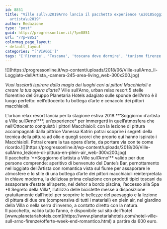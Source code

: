 ```yaml
---
id: 8851
title: "Ville sull\u2019Arno lancia il pacchetto experience \u2018Soggiorno d\u2019\
  artista\u2019"
author: Redazione
type: "post"
guid: http://progressonline.it/?p=8851
url: "/?p=8851"
colormag_page_layout:
- default_layout
categories: "['VIAGGI']"
tags: "['Firenze', 'Toscana', 'toscana dove dormire', 'turismo firenze', 'turismo toscana', 'Ville sull’Arno']"
---
```


<div>![](https://progressonline.it/wp-content/uploads/2018/06/Ville-sullArno_Il-Loggiato-dellArtista_-camera-245-area-living_web-300x200.jpg)

*Vuoi lasciarti ispirare dalla magia dei luoghi cari ai pittori Macchiaioli e creare la tua opera d’arte?* Ville sull’Arno, urban relax resort 5 stelle fiorentino del Gruppo Planetaria Hotels adagiato sulle sponde dell’Arno è il luogo perfetto: nell’ottocento fu bottega d’arte e cenacolo dei pittori macchiaioli.

</div><div></div><div>L’urban relax resort lancia per la stagione estiva 2018 **‘Soggiorno d’artista a Ville sull’Arno’***, un’experience* per immergerti in quell’atmosfera che nell’Ottocento conquistò i pittori Macchiaioli: con la lezione di pittura accompagnati dalla pittrice Vanessa Katrin potrai scoprire i segreti della tecnica della pittura ad olio e quegli scorci che proprio qui hanno ispirato i Macchiaioli. Potrai creare la tua opera d’arte, da portare via con te come ricordo.![](https://progressonline.it/wp-content/uploads/2018/06/Ville-sullArno_lezione-di-pittura-en-plein-air_web-300x200.jpg)</div><div></div><div>Il pacchetto ‘**Soggiorno d’artista a Ville sull’Arno’** valido per due persone comprende: aperitivo di benvenuto del Dante’s Bar, pernottamento nel loggiato dell’Artista con romantica vista sul fiume per assaporare le atmosfere e lo stile di una bottega d’arte dei pittori macchiaioli reinterpretata in chiave moderna, la deliziosa prima colazione con prodotti tipici toscani da assaporare d’estate all’aperto, nel dehor a bordo piscina, l’accesso alla Spa *Il Segreto della Villa*, l’utilizzo delle biciclette messe a disposizione gratuitamente dall’hotel per scoprire le bellezze del paesaggio e la lezione di pittura di due ore (comprensiva di tutti i materiali) en plein air, nel giardino della Villa o nella serra d’inverno, a contatto diretto con la natura.</div><div></div><div>Il pacchetto, valido tutto l’anno, è disponibile sul sito dell’hotel [www.planetariahotels.com](https://www.planetariahotels.com/hotel-ville-sull-arno-firenze/offerte-week-end-romantico.html) a partire da 600 euro.</div>